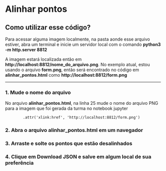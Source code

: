 # Alinhar pontos

## Como utilizar esse código?
Para acessar alguma imagem localmente, na pasta aonde esse arquivo estiver, abra um terminal e inicie um servidor local com o comando <strong>python3 -m http.server 8812</strong>

A imagem estará localizada então em **http://localhost:8812/nome_do_arquivo.png**. 
No exemplo atual, estou usando o arquivo **form.png**, então será encontrado no código em **alinhar_pontos.html** como **http://localhost:8812/form.png**

---
 
### 1. Mude o nome do arquivo

No arquivo **alinhar_pontos.html**, na linha 25 mude o nome do arquivo PNG para a imagem que foi gerada da turma no notebook jupyter

```html
        .attr('xlink:href', 'http://localhost:8812/form.png')
```

### 2. Abra o arquivo alinhar_pontos.html em um navegador

### 3. Arraste e solte os pontos que estão desalinhados

### 4. Clique em Download JSON e salve em algum local de sua preferência